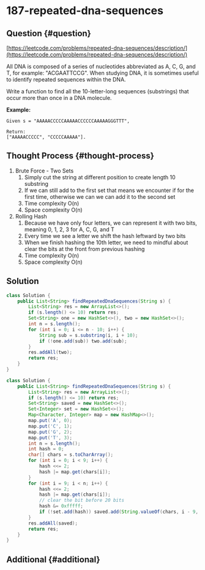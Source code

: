 # 187-repeated-dna-sequences

## Question {#question}

[https://leetcode.com/problems/repeated-dna-sequences/description/](https://leetcode.com/problems/repeated-dna-sequences/description/)

All DNA is composed of a series of nucleotides abbreviated as A, C, G, and T, for example: "ACGAATTCCG". When studying DNA, it is sometimes useful to identify repeated sequences within the DNA.

Write a function to find all the 10-letter-long sequences \(substrings\) that occur more than once in a DNA molecule.

**Example:**

```text
Given s = "AAAAACCCCCAAAAACCCCCCAAAAAGGGTTT",

Return:
["AAAAACCCCC", "CCCCCAAAAA"].
```

## Thought Process {#thought-process}

1. Brute Force - Two Sets
   1. Simply cut the string at different position to create length 10 substring
   2. If we can still add to the first set that means we encounter if for the first time, otherwise we can we can add it to the second set
   3. Time complexity O\(n\)
   4. Space complexity O\(n\)
2. Rolling Hash
   1. Because we have only four letters, we can represent it with two bits, meaning 0, 1, 2, 3 for A, C, G, and T
   2. Every time we see a letter we shift the hash leftward by two bits
   3. When we finish hashing the 10th letter, we need to mindful about clear the bits at the front from previous hashing
   4. Time complexity O\(n\)
   5. Space complexity O\(n\)

## Solution

```java
class Solution {
    public List<String> findRepeatedDnaSequences(String s) {
        List<String> res = new ArrayList<>();
        if (s.length() <= 10) return res;
        Set<String> one = new HashSet<>(), two = new HashSet<>();
        int n = s.length();
        for (int i = 0; i <= n - 10; i++) {
            String sub = s.substring(i, i + 10);
            if (!one.add(sub)) two.add(sub);
        }
        res.addAll(two);
        return res;
    }
}
```

```java
class Solution {
    public List<String> findRepeatedDnaSequences(String s) {
        List<String> res = new ArrayList<>();
        if (s.length() <= 10) return res;
        Set<String> saved = new HashSet<>();
        Set<Integer> set = new HashSet<>();
        Map<Character, Integer> map = new HashMap<>();
        map.put('A', 0);
        map.put('C', 1);
        map.put('G', 2);
        map.put('T', 3);
        int n = s.length();
        int hash = 0;
        char[] chars = s.toCharArray();
        for (int i = 0; i < 9; i++) {
            hash <<= 2;
            hash |= map.get(chars[i]);
        }
        for (int i = 9; i < n; i++) {
            hash <<= 2;
            hash |= map.get(chars[i]);
            // clear the bit before 20 bits
            hash &= 0xfffff;
            if (!set.add(hash)) saved.add(String.valueOf(chars, i - 9, 10));
        }
        res.addAll(saved);
        return res;
    }
}
```

## Additional {#additional}

